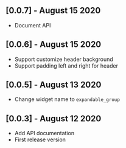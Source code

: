 ## [0.0.7] - August 15 2020
* Document API

## [0.0.6] - August 15 2020

* Support customize header background
* Support padding left and right for header

## [0.0.5] - August 13 2020

* Change widget name to `expandable_group`

## [0.0.3] - August 12 2020

* Add API documentation
* First release version
